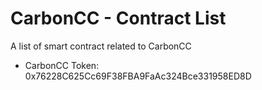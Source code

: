 # CarbonCC - Contract List

A list of smart contract related to CarbonCC

  - CarbonCC Token: 0x76228C625Cc69F38FBA9FaAc324Bce331958ED8D
